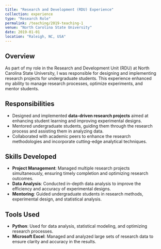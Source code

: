 ```yaml
---
title: "Research and Development (RDU) Experience"
collection: experience
type: "Research Role"
permalink: /teaching/2019-teaching-1
venue: "North Carolina State University"
date: 2019-01-01
location: "Raleigh, NC, USA"
---
```


## Overview
As part of my role in the Research and Development Unit (RDU) at North Carolina State University, I was responsible for designing and implementing research projects for undergraduate students. This experience enhanced my ability to manage research processes, optimize experiments, and mentor students.

## Responsibilities
- Designed and implemented **data-driven research projects** aimed at enhancing student learning and improving experimental designs.
- Mentored undergraduate students, guiding them through the research process and assisting them in analyzing data.
- Collaborated with academic peers to enhance the research methodologies and incorporate cutting-edge analytical techniques.

## Skills Developed
- **Project Management**: Managed multiple research projects simultaneously, ensuring timely completion and optimizing research outcomes.
- **Data Analysis**: Conducted in-depth data analysis to improve the efficiency and accuracy of experimental designs.
- **Mentoring**: Guided undergraduate students in research methods, experimental design, and statistical analysis.

## Tools Used
- **Python**: Used for data analysis, statistical modeling, and optimizing research processes.
- **Microsoft Excel**: Managed and analyzed large sets of research data to ensure clarity and accuracy in the results.
